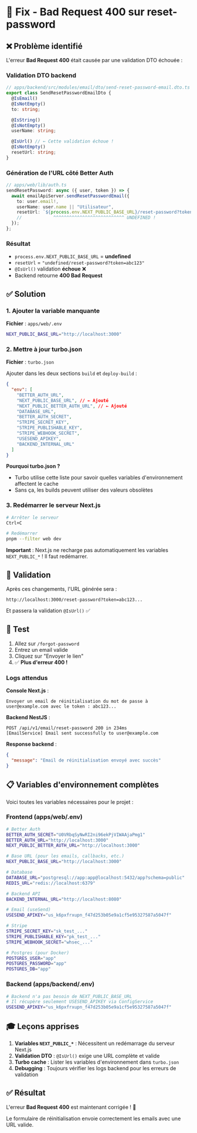 # 🔧 Fix - Bad Request 400 sur reset-password

## ❌ Problème identifié

L'erreur **Bad Request 400** était causée par une validation DTO échouée :

### Validation DTO backend

```typescript
// apps/backend/src/modules/email/dto/send-reset-password-email.dto.ts
export class SendResetPasswordEmailDto {
  @IsEmail()
  @IsNotEmpty()
  to: string;

  @IsString()
  @IsNotEmpty()
  userName: string;

  @IsUrl() // ← Cette validation échoue !
  @IsNotEmpty()
  resetUrl: string;
}
```

### Génération de l'URL côté Better Auth

```typescript
// apps/web/lib/auth.ts
sendResetPassword: async ({ user, token }) => {
  await emailApiServer.sendResetPasswordEmail({
    to: user.email!,
    userName: user.name || "Utilisateur",
    resetUrl: `${process.env.NEXT_PUBLIC_BASE_URL}/reset-password?token=${token}`,
    //            ^^^^^^^^^^^^^^^^^^^^^^^^^^^ UNDEFINED !
  });
};
```

### Résultat

- `process.env.NEXT_PUBLIC_BASE_URL` = **undefined**
- `resetUrl` = `"undefined/reset-password?token=abc123"`
- `@IsUrl()` validation **échoue** ❌
- Backend retourne **400 Bad Request**

## ✅ Solution

### 1. Ajouter la variable manquante

**Fichier** : `apps/web/.env`

```bash
NEXT_PUBLIC_BASE_URL="http://localhost:3000"
```

### 2. Mettre à jour turbo.json

**Fichier** : `turbo.json`

Ajouter dans les deux sections `build` et `deploy-build` :

```json
{
  "env": [
    "BETTER_AUTH_URL",
    "NEXT_PUBLIC_BASE_URL", // ← Ajouté
    "NEXT_PUBLIC_BETTER_AUTH_URL", // ← Ajouté
    "DATABASE_URL",
    "BETTER_AUTH_SECRET",
    "STRIPE_SECRET_KEY",
    "STRIPE_PUBLISHABLE_KEY",
    "STRIPE_WEBHOOK_SECRET",
    "USESEND_APIKEY",
    "BACKEND_INTERNAL_URL"
  ]
}
```

**Pourquoi turbo.json ?**

- Turbo utilise cette liste pour savoir quelles variables d'environnement affectent le cache
- Sans ça, les builds peuvent utiliser des valeurs obsolètes

### 3. Redémarrer le serveur Next.js

```bash
# Arrêter le serveur
Ctrl+C

# Redémarrer
pnpm --filter web dev
```

**Important** : Next.js ne recharge pas automatiquement les variables `NEXT_PUBLIC_*` ! Il faut redémarrer.

## 🎯 Validation

Après ces changements, l'URL générée sera :

```
http://localhost:3000/reset-password?token=abc123...
```

Et passera la validation `@IsUrl()` ✅

## 🧪 Test

1. Allez sur `/forgot-password`
2. Entrez un email valide
3. Cliquez sur "Envoyer le lien"
4. ✅ **Plus d'erreur 400 !**

### Logs attendus

**Console Next.js** :

```
Envoyer un email de réinitialisation du mot de passe à user@example.com avec le token : abc123...
```

**Backend NestJS** :

```
POST /api/v1/email/reset-password 200 in 234ms
[EmailService] Email sent successfully to user@example.com
```

**Response backend** :

```json
{
  "message": "Email de réinitialisation envoyé avec succès"
}
```

## 📋 Variables d'environnement complètes

Voici toutes les variables nécessaires pour le projet :

### Frontend (apps/web/.env)

```bash
# Better Auth
BETTER_AUTH_SECRET="U0VRbqSyNwRI2ni96ekPjVIWAAjaPmg1"
BETTER_AUTH_URL="http://localhost:3000"
NEXT_PUBLIC_BETTER_AUTH_URL="http://localhost:3000"

# Base URL (pour les emails, callbacks, etc.)
NEXT_PUBLIC_BASE_URL="http://localhost:3000"

# Database
DATABASE_URL="postgresql://app:app@localhost:5432/app?schema=public"
REDIS_URL="redis://localhost:6379"

# Backend API
BACKEND_INTERNAL_URL="http://localhost:8080"

# Email (useSend)
USESEND_APIKEY="us_k6pxfrxupn_f47d253b05e9a1cf5e95327587a5047f"

# Stripe
STRIPE_SECRET_KEY="sk_test_..."
STRIPE_PUBLISHABLE_KEY="pk_test_..."
STRIPE_WEBHOOK_SECRET="whsec_..."

# Postgres (pour Docker)
POSTGRES_USER="app"
POSTGRES_PASSWORD="app"
POSTGRES_DB="app"
```

### Backend (apps/backend/.env)

```bash
# Backend n'a pas besoin de NEXT_PUBLIC_BASE_URL
# Il récupère seulement USESEND_APIKEY via ConfigService
USESEND_APIKEY="us_k6pxfrxupn_f47d253b05e9a1cf5e95327587a5047f"
```

## 🎓 Leçons apprises

1. **Variables `NEXT_PUBLIC_*`** : Nécessitent un redémarrage du serveur Next.js
2. **Validation DTO** : `@IsUrl()` exige une URL complète et valide
3. **Turbo cache** : Lister les variables d'environnement dans `turbo.json`
4. **Debugging** : Toujours vérifier les logs backend pour les erreurs de validation

## ✅ Résultat

L'erreur **Bad Request 400** est maintenant corrigée ! 🎉

Le formulaire de réinitialisation envoie correctement les emails avec une URL valide.

